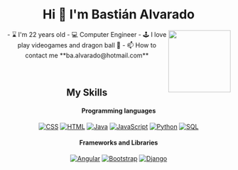 <h1 align="center">Hi 🫡 I'm Bastián Alvarado</h1>

<img align="right" src="https://media.giphy.com/media/v1.Y2lkPTc5MGI3NjExbzByaGRsZ2NkaXM3OTdkeG15eW1iOWs4OWN5MzZwaHdsMzd0MGsxNCZlcD12MV9pbnRlcm5hbF9naWZfYnlfaWQmY3Q9cw/9VYEBjVz79dy8/giphy.gif" width="140"/>

<div align='center'>
- ⌛ I'm 22 years old
- 💻 Computer Engineer
- 🕹️ I love play videogames and dragon ball 🐲
- 📫 How to contact me **ba.alvarado@hotmail.com**
</div>
<br/>

<br/>
<h2 align="center">My Skills</h2>

<h4 align="center">Programming languages</h4>

<p align="center">
<a href="#"><img alt="CSS" src="https://img.shields.io/badge/CSS-1572B6.svg?logo=css3&logoColor=white"></a>
<a href="#"><img alt="HTML" src="https://img.shields.io/badge/HTML-E34F26.svg?logo=html5&logoColor=white"></a>
<a href="#"><img alt="Java" src="https://custom-icon-badges.demolab.com/badge/Java-007396.svg?logo=java&logoColor=white"></a>
<a href="#"><img alt="JavaScript" src="https://img.shields.io/badge/JavaScript-F7DF1E.svg?logo=javascript&logoColor=black"></a>
<a href="#"><img alt="Python" src="https://img.shields.io/badge/Python-14354C.svg?logo=python&logoColor=white"></a>
<a href="#"><img alt="SQL" src="https://custom-icon-badges.demolab.com/badge/SQL-025E8C.svg?logo=database&logoColor=white"></a>
</p>

<h4 align="center">Frameworks and Libraries</h4>

<p align="center">
<a href="#"><img alt="Angular" src="https://img.shields.io/badge/Angular-%23DD0031.svg?logo=angular&logoColor=white"></a>
<a href="#"><img alt="Bootstrap" src="https://img.shields.io/badge/Bootstrap-7952B3.svg?logo=bootstrap&logoColor=white"></a>
<a href="#"><img alt="Django" src="https://img.shields.io/badge/django-%23092E20.svg?logo=django&logoColor=white"></a>
</p>

